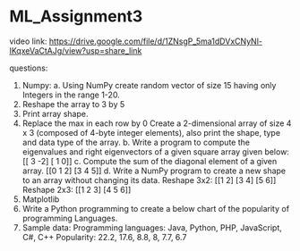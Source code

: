 # ML_Assignment3
video link:
https://drive.google.com/file/d/1ZNsgP_5ma1dDVxCNyNl-IKqxeVaCtAJg/view?usp=share_link

questions:
1. Numpy:
a. Using NumPy create random vector of size 15 having only Integers in the range 1-20.
1. Reshape the array to 3 by 5
2. Print array shape.
3. Replace the max in each row by 0
Create a 2-dimensional array of size 4 x 3 (composed of 4-byte integer elements), also print the shape, type and data type
of the array.
b. Write a program to compute the eigenvalues and right eigenvectors of a given square array given below:
[[ 3 -2]
[ 1 0]]
c. Compute the sum of the diagonal element of a given array.
[[0 1 2]
[3 4 5]]
d. Write a NumPy program to create a new shape to an array without changing its data.
Reshape 3x2:
[[1 2]
[3 4]
[5 6]]
Reshape 2x3:
[[1 2 3]
[4 5 6]]
2. Matplotlib
1. Write a Python programming to create a below chart of the popularity of programming Languages.
2. Sample data:
Programming languages: Java, Python, PHP, JavaScript, C#, C++
Popularity: 22.2, 17.6, 8.8, 8, 7.7, 6.7
